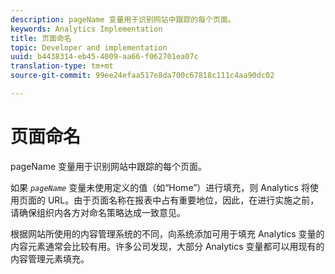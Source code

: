 ```yaml
---
description: pageName 变量用于识别网站中跟踪的每个页面。
keywords: Analytics Implementation
title: 页面命名
topic: Developer and implementation
uuid: b4438314-eb45-4009-aa66-f062701ea07c
translation-type: tm+mt
source-git-commit: 99ee24efaa517e8da700c67818c111c4aa90dc02

---
```



# 页面命名

pageName 变量用于识别网站中跟踪的每个页面。

如果 *`pageName`* 变量未使用定义的值（如“Home”）进行填充，则 Analytics 将使用页面的 URL。由于页面名称在报表中占有重要地位，因此，在进行实施之前，请确保组织内各方对命名策略达成一致意见。

根据网站所使用的内容管理系统的不同，向系统添加可用于填充 Analytics 变量的内容元素通常会比较有用。许多公司发现，大部分 Analytics 变量都可以用现有的内容管理元素填充。
